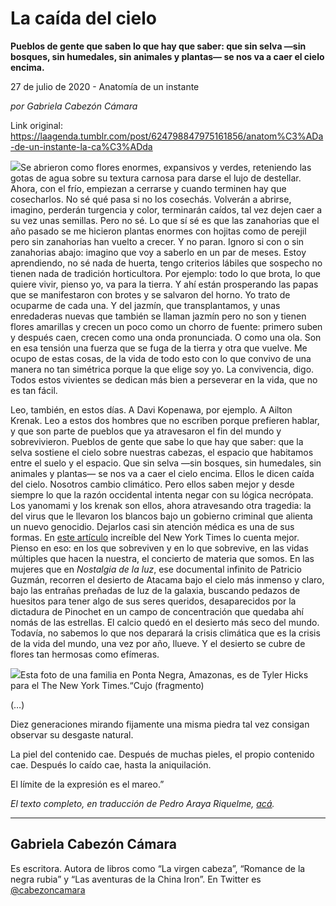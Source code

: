 # La caída del cielo

**Pueblos de gente que saben lo que hay que saber: que sin selva —sin bosques, sin humedales, sin animales y plantas— se nos va a caer el cielo encima.**

27 de julio de 2020 - Anatomía de un instante

_por Gabriela Cabezón Cámara_

Link original: https://laagenda.tumblr.com/post/624798847975161856/anatom%C3%ADa-de-un-instante-la-ca%C3%ADda

![](https://64.media.tumblr.com/724d0318a004b151f7f52bbec5615038/097ccb0fdfc94ef7-74/s500x750/05776d9992db9253b19a25a31139bef963a49bab.jpg)Se abrieron como flores enormes, expansivos y verdes, reteniendo
las gotas de agua sobre su textura carnosa para darse el lujo de destellar.
Ahora, con el frío, empiezan a cerrarse y cuando terminen hay que cosecharlos.
No sé qué pasa si no los cosechás. Volverán a abrirse, imagino, perderán
turgencia y color, terminarán caídos, tal vez dejen caer a su vez unas
semillas. Pero no sé. Lo que sí sé es que las zanahorias que el año pasado se
me hicieron plantas enormes con hojitas como de perejil pero sin zanahorias han
vuelto a crecer. Y no paran. Ignoro si con o sin zanahorias abajo: imagino que
voy a saberlo en un par de meses. Estoy aprendiendo, no sé nada de huerta,
tengo criterios lábiles que sospecho no tienen nada de tradición horticultora.
Por ejemplo: todo lo que brota, lo que quiere vivir, pienso yo, va para la
tierra. Y ahí están prosperando las papas que se manifestaron con brotes y se
salvaron del horno. Yo trato de ocuparme de cada una. Y del jazmín, que
transplantamos, y unas enredaderas nuevas que también se llaman jazmín pero no
son y tienen flores amarillas y crecen un poco como un chorro de fuente:
primero suben y después caen, crecen como una onda pronunciada. O como una ola.
Son en esa tensión una fuerza que se fuga de la tierra y otra que vuelve. Me
ocupo de estas cosas, de la vida de todo esto con lo que convivo de una manera
no tan simétrica porque la que elige soy yo. La convivencia, digo. Todos estos
vivientes se dedican más bien a perseverar en la vida, que no es tan fácil. 

Leo, también, en estos días. A Davi Kopenawa, por ejemplo. A
Ailton Krenak. Leo a estos dos hombres que no escriben porque prefieren hablar,
y que son parte de pueblos que ya atravesaron el fin del mundo y sobrevivieron.
Pueblos de gente que sabe lo que hay que saber: que la selva sostiene el cielo
sobre nuestras cabezas, el espacio que habitamos entre el suelo y el espacio.
Que sin selva —sin bosques, sin humedales, sin animales y plantas— se nos va a
caer el cielo encima. Ellos le dicen caída del cielo. Nosotros cambio
climático. Pero ellos saben mejor y desde siempre lo que la razón occidental
intenta negar con su lógica necrópata. Los yanomami y los krenak son ellos,
ahora atravesando otra tragedia: la del virus que le llevaron los blancos bajo
un gobierno criminal que alienta un nuevo genocidio. Dejarlos casi sin atención
médica es una de sus formas. En [este artículo](https://t.umblr.com/redirect?z=https%3A%2F%2Fwww.nytimes.com%2Finteractive%2F2020%2F07%2F25%2Fworld%2Famericas%2Fcoronavirus-brazil-amazon.html%3FreferringSource%3DarticleShare&t=NWViNjVlMWUxNTFjMGIyMDM5ODEyZWIxMGJmNjJiOTBlNTNlNmRjMCxlUE9CS3g3UQ%3D%3D&b=t%3AXDz46txpppLgDp7rJlWQpw&p=https%3A%2F%2Flaagenda.tumblr.com%2Fpost%2F624798847975161856%2Fanatom%25C3%25ADa-de-un-instante-la-ca%25C3%25ADda&m=1&ts=1705436715) increíble del New York Times lo
cuenta mejor. Pienso en eso: en los que sobreviven y en lo que sobrevive, en
las vidas múltiples que hacen la nuestra, el concierto de materia que somos. En
las mujeres que en *Nostalgia de la luz*, ese documental infinito de Patricio
Guzmán, recorren el desierto de Atacama bajo el cielo más inmenso y claro, bajo
las entrañas preñadas de luz de la galaxia, buscando pedazos de huesitos para
tener algo de sus seres queridos, desaparecidos por la dictadura de Pinochet en
un campo de concentración que quedaba ahí nomás de las estrellas. El calcio
quedó en el desierto más seco del mundo. Todavía, no sabemos lo que nos deparará
la crisis climática que es la crisis de la vida del mundo, una vez por año,
llueve. Y el desierto se cubre de flores tan hermosas como efímeras. 

![](https://64.media.tumblr.com/724d0318a004b151f7f52bbec5615038/097ccb0fdfc94ef7-74/s500x750/05776d9992db9253b19a25a31139bef963a49bab.jpg)Esta foto de una familia en Ponta Negra, Amazonas, es de Tyler Hicks para el The New York Times.“Cujo (fragmento) 

(…) 

Diez generaciones mirando fijamente una misma piedra tal vez
consigan observar su desgaste natural. 

La piel del contenido cae. Después de muchas pieles, el propio
contenido cae. Después lo caído cae, hasta la aniquilación. 

El límite de la expresión es el mareo.”

*El texto completo, en traducción de Pedro Araya Riquelme, [acá](http://poesia.uc.edu.ve/cujo/).*



---

Gabriela Cabezón Cámara
-----------------------

 Es escritora. Autora de libros como “La virgen cabeza”, “Romance de la negra rubia” y “Las aventuras de la China Iron”. En Twitter es [@cabezoncamara](https://twitter.com/cabezoncamara) 

